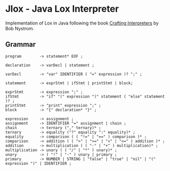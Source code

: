 # Jlox - Java Lox Interpreter

Implementation of Lox in Java following the book [Crafting Interpreters](https://craftinginterpreters.com/) by Bob Nystrom.

## Grammar

```
program        -> statement* EOF ;

declaration    -> varDecl | statement ;

varDecl        -> "var" IDENTIFIER ( "=" expression )? ";" ;

statement      -> exprStmt | ifStmt | printStmt | block;

exprStmt       -> expression ";" ;
ifStmt         -> "if" "(" expression ")" statement ( "else" statement )? ;
printStmt      -> "print" expression ";" ;
block          -> "{" declaration* "}" ;

expression     -> assignment ;
assignment     -> IDENTIFIER "=" assignment | chain ;
chain          -> ternary ("," ternary)* ;
ternary        -> equality ("?" equality ":" equality)* ;
equality       -> comparison ( ( "!=" | "==" ) comparison )* ;
comparison     -> addition ( ( ">" | ">=" | "<" | "<=" ) addition )* ;
addition       -> multiplication ( ( "-" | "+" ) multiplication)* ;
multiplication -> unary ( ( "/" | "*" ) unary)* ;
unary          -> ( "!" | "-" ) unary | primary ;
primary        -> NUMBER | STRING | "false" | "true" | "nil" | "(" expression ")" | IDENTIFIER ;
```
